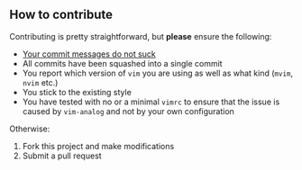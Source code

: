 How to contribute
-----------------

Contributing is pretty straightforward, but **please** ensure the following:

* [Your commit messages do not suck](http://tbaggery.com/2008/04/19/a-note-about-git-commit-messages.html)
* All commits have been squashed into a single commit
* You report which version of `vim` you are using as well as what kind (`mvim`, `nvim` etc.)
* You stick to the existing style
* You have tested with no or a minimal `vimrc` to ensure that the issue is caused by `vim-analog`
  and not by your own configuration

Otherwise:

1. Fork this project and make modifications
2. Submit a pull request
